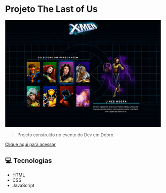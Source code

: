 # Projeto The Last of Us

![preview](src/imagens/x-men.png)
> Projeto construído no evento do Dev em Dobro.

[Clique aqui para acessar](https://tarscilla.github.io/x-men/)

## 💻 Tecnologias 

- HTML
- CSS 
- JavaScript